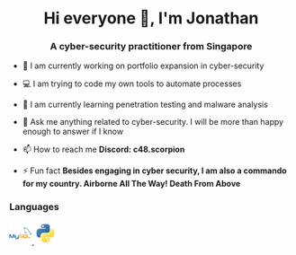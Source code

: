 <h1 align="center">Hi everyone 👋, I'm Jonathan</h1>
<h3 align="center">A cyber-security practitioner from Singapore</h3>

- 🔭 I am currently working on portfolio expansion in cyber-security
- 💻 I am trying to code my own tools to automate processes 

- 🌱 I am currently learning penetration testing and malware analysis

- 💬 Ask me anything related to cyber-security. I will be more than happy enough to answer if I know

- 📫 How to reach me **Discord: c48.scorpion**

- ⚡ Fun fact **Besides engaging in cyber security, I am also a commando for my country. Airborne All The Way! Death From Above**

<h3 align="left">Languages</h3>
<p align="left"><img src="https://raw.githubusercontent.com/devicons/devicon/master/icons/mysql/mysql-original-wordmark.svg" alt="mysql" width="40" height="40"/><a href="https://www.python.org" target="_blank" rel="noreferrer"> <img src="https://raw.githubusercontent.com/devicons/devicon/master/icons/python/python-original.svg" alt="python" width="40" height="40"/> </a></p>
